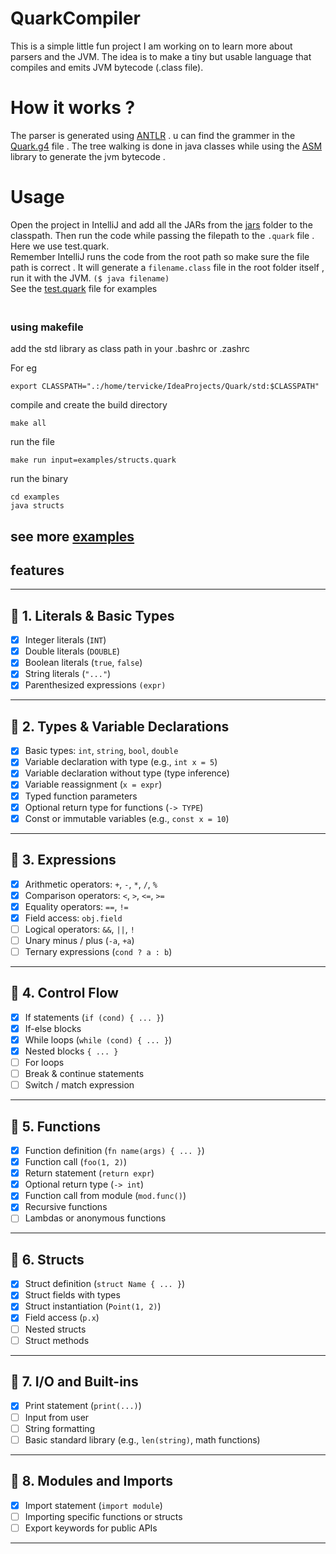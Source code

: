# QuarkCompiler
This is a simple little fun project I am working on to learn more about parsers and the JVM. The idea is to make a tiny but usable language that compiles and emits JVM bytecode (.class file).

# How it works ?
The parser is generated using  [ANTLR](https://www.antlr.org/) . u can find the grammer in the [Quark.g4](/src/Quark.g4) file . The tree walking is done in java classes while using the [ASM](https://asm.ow2.io/) library to generate the jvm bytecode .

# Usage
Open the project in IntelliJ and add all the JARs from the [jars](jars/) folder to the classpath. Then run the code while passing the filepath to the `.quark` file . Here we use test.quark. 
<br>Remember IntelliJ runs the code from the root path so make sure the file path is correct . It will generate a  `filename.class` file in the root folder itself , run it with the JVM. `($ java filename)` 
<br> See the [test.quark](test.quark) file for examples
### <br> using makefile
add the std library as class path in your .bashrc or .zashrc 

For eg
```
export CLASSPATH=".:/home/tervicke/IdeaProjects/Quark/std:$CLASSPATH"
```

compile and create the build directory 
```
make all
```

run the file
```
make run input=examples/structs.quark
```
run the binary
```
cd examples
java structs 
```
## see more [examples](examples/) 

## features 
---

## 🔹 1. Literals & Basic Types

- [x] Integer literals (`INT`)
- [x] Double literals (`DOUBLE`)
- [x] Boolean literals (`true`, `false`)
- [x] String literals (`"..."`)
- [x] Parenthesized expressions `(expr)`

---

## 🔹 2. Types & Variable Declarations

- [x] Basic types: `int`, `string`, `bool`, `double`
- [x] Variable declaration with type (e.g., `int x = 5`)
- [x] Variable declaration without type (type inference)
- [x] Variable reassignment (`x = expr`)
- [x] Typed function parameters
- [x] Optional return type for functions (`-> TYPE`)
- [x] Const or immutable variables (e.g., `const x = 10`)

---

## 🔹 3. Expressions

- [x] Arithmetic operators: `+`, `-`, `*`, `/`, `%`
- [x] Comparison operators: `<`, `>`, `<=`, `>=`
- [x] Equality operators: `==`, `!=`
- [x] Field access: `obj.field`
- [ ] Logical operators: `&&`, `||`, `!`
- [ ] Unary minus / plus (`-a`, `+a`)
- [ ] Ternary expressions (`cond ? a : b`)

---

## 🔹 4. Control Flow

- [x] If statements (`if (cond) { ... }`)
- [x] If-else blocks
- [x] While loops (`while (cond) { ... }`)
- [x] Nested blocks `{ ... }`
- [ ] For loops
- [ ] Break & continue statements
- [ ] Switch / match expression

---

## 🔹 5. Functions

- [x] Function definition (`fn name(args) { ... }`)
- [x] Function call (`foo(1, 2)`)
- [x] Return statement (`return expr`)
- [x] Optional return type (`-> int`)
- [x] Function call from module (`mod.func()`)
- [x] Recursive functions
- [ ] Lambdas or anonymous functions

---

## 🔹 6. Structs

- [x] Struct definition (`struct Name { ... }`)
- [x] Struct fields with types
- [x] Struct instantiation (`Point(1, 2)`)
- [x] Field access (`p.x`)
- [ ] Nested structs
- [ ] Struct methods

---

## 🔹 7. I/O and Built-ins

- [x] Print statement (`print(...)`)
- [ ] Input from user
- [ ] String formatting
- [ ] Basic standard library (e.g., `len(string)`, math functions)

---

## 🔹 8. Modules and Imports

- [x] Import statement (`import module`)
- [ ] Importing specific functions or structs
- [ ] Export keywords for public APIs

---
